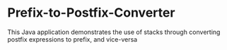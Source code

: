 # Prefix-to-Postfix-Converter
This Java application demonstrates the use of stacks through converting postfix expressions to prefix, and vice-versa
